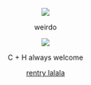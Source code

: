 
<div align="center">

![](https://komarev.com/ghpvc/?username=absolutelynormalindividual&color=grey) 

</div>

<p align="center">  weirdo
<p align="center">  

<p align="center">
  <img src="https://github.com/user-attachments/assets/eb9235cd-446e-40a4-8eb0-daacd1d1d801"/>
</p>

<p align="center">  C + H always welcome 

<p align="center">
<a href="https://rentry.co/deXXXpio" rel="nofollow"> rentry lalala </a>  



